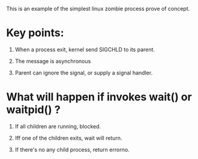 This is an example of the simplest linux zombie process prove of concept.

# Key points:

1. When a process exit, kernel send SIGCHLD to its parent.

2. The message is asynchronous 

3. Parent can ignore the signal, or supply a signal handler.

# What will happen if invokes wait() or waitpid() ?

1. If all children are running, blocked.

2. Iff one of the children exits, wait will return.

3. If there's no any child process, return errorno.



